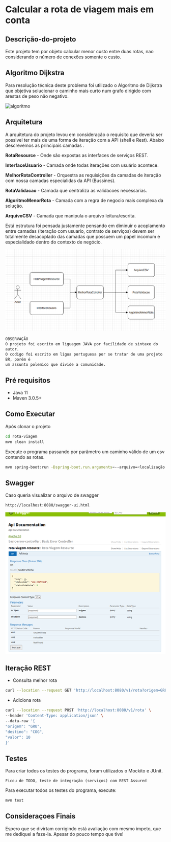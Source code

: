 # Calcular a rota de viagem mais em conta

## Descrição-do-projeto
Este projeto tem por objeto calcular menor custo entre duas rotas, nao considerando 
o número de conexões somente o custo.

## Algoritmo Dijkstra
Para resolução técnica deste problema foi utilizado o Algoritmo de Dijkstra
que objetiva solucionar o caminho mais curto num grafo dirigido com arestas
de peso não negativo.


![algoritmo](https://www.eximiaco.tech/wp-content/uploads/sites/2/2019/06/grafo.jpg)

## Arquitetura
A arquitetura do projeto levou em consideração o requisito que deveria ser possivel 
ter mais de uma forma de iteração com a API (shell e Rest). Abaixo descrevemos as principais 
camadas .

<b>RotaResource</b> - Onde são expostas as interfaces de serviços REST.

<b>InterfaceUsuario</b> - Camada onde todas iterações com usuário acontece.

<b>MelhorRotaController</b> - Orquestra as requisições da camadas de iteração com nossa
camadas especialidas da API (Bussines).

<b>RotaValidacao</b> - Camada que centraliza as validacoes necessarias.

<b>AlgoritmoMenorRota</b> - Camada com a regra de negocio mais complexa da solução.

<b>ArquivoCSV</b> - Camada que manipula o arquivo leitura/escrita.

Está estrutura foi pensada justamente pensando em diminuir o acoplamento entre camadas 
(iteração com usuario, contrato de serviços) devem ser totalmente desacoplado das camadas que 
possuem um papel incomum e especialidado dentro do contexto de negócio.

![algoritmo](./rota-viagem.png)

```
OBSERVAÇÃO
O projeto foi escrito em liguagem JAVA por facilidade de sintaxe do autor.
O codigo foi escrito em ligua portuguesa por se tratar de uma projeto BR, porém é
um assunto polemico que divide a comunidade.
```
## Pré requisitos
- Java 11
- Maven 3.0.5+

## Como Executar
Após clonar o projeto
```sh
cd rota-viagem
mvn clean install
```
Execute o programa passando por parâmetro um caminho válido de um csv contendo as rotas.
```sh
mvn spring-boot:run -Dspring-boot.run.arguments=--arquivo=<localização do arquivo>
```

## Swagger
Caso queria visualizar o arquivo de swagger
```sh
http://localhost:8080/swagger-ui.html
```
![swagger](./swagger.png)

## Iteração REST

- Consulta melhor rota
```sh
curl --location --request GET 'http://localhost:8080/v1/rota?origem=GRU&destino=CDG'
```
- Adiciona rota
```sh
curl --location --request POST 'http://localhost:8080/v1/rota' \
--header 'Content-Type: application/json' \
--data-raw '{
"origem": "GRU",
"destino": "COG",
"valor": 10
}'
```
## Testes
Para criar todos os testes do programa, foram utilizados o Mockito e JUnit.
```
Ficou de TODO, teste de integração (serviços) com REST Assured
```

Para executar todos os testes do programa, execute:
```sh
mvn test
```
## Consideraçoes Finais
Espero que se divirtam corrigindo está avaliação com mesmo impeto, que me
dediquei a faze-la. Apesar do pouco tempo que tive!

